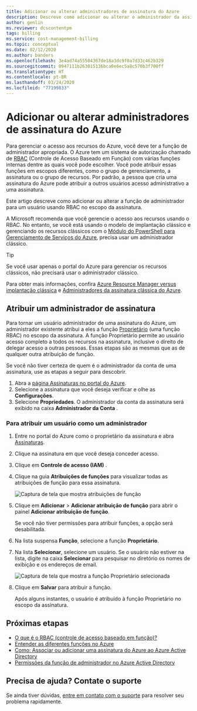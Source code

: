 ```yaml
---
title: Adicionar ou alterar administradores de assinatura do Azure
description: Descreve como adicionar ou alterar o administrador da assinatura do Azure usando o RBAC (Controle de Acesso Baseado em Função).
author: genlin
ms.reviewer: dcscontentpm
tags: billing
ms.service: cost-management-billing
ms.topic: conceptual
ms.date: 02/12/2020
ms.author: banders
ms.openlocfilehash: 3e4ad74a55504367de18a3dc9f0a7d33c462b329
ms.sourcegitcommit: 0947111b263015136bca0e6ec5a8c570b3f700ff
ms.translationtype: HT
ms.contentlocale: pt-BR
ms.lasthandoff: 03/24/2020
ms.locfileid: "77199833"
---
```

# <a name="add-or-change-azure-subscription-administrators"></a>Adicionar ou alterar administradores de assinatura do Azure


Para gerenciar o acesso aos recursos do Azure, você deve ter a função de administrador apropriada. O Azure tem um sistema de autorização chamado de [RBAC](../../role-based-access-control/overview.md) (Controle de Acesso Baseado em Função) com várias funções internas dentre as quais você pode escolher. Você pode atribuir essas funções em escopos diferentes, como o grupo de gerenciamento, a assinatura ou o grupo de recursos. Por padrão, a pessoa que cria uma assinatura do Azure pode atribuir a outros usuários acesso administrativo a uma assinatura.

Este artigo descreve como adicionar ou alterar a função de administrador para um usuário usando RBAC no escopo da assinatura.

A Microsoft recomenda que você gerencie o acesso aos recursos usando o RBAC. No entanto, se você está usando o modelo de implantação clássico e gerenciando os recursos clássicos com o [Módulo do PowerShell para Gerenciamento de Serviços do Azure](https://docs.microsoft.com/powershell/module/servicemanagement/azure), precisa usar um administrador clássico.

> [!TIP]
> Se você usar apenas o portal do Azure para gerenciar os recursos clássicos, não precisará usar o administrador clássico.

Para obter mais informações, confira [Azure Resource Manager versus implantação clássica](../../azure-resource-manager/management/deployment-models.md) e [Administradores da assinatura clássica do Azure](../../role-based-access-control/classic-administrators.md).

<a name="add-an-admin-for-a-subscription"></a>

## <a name="assign-a-subscription-administrator"></a>Atribuir um administrador de assinatura

Para tornar um usuário administrador de uma assinatura do Azure, um administrador existente atribui a eles a função [Proprietário](../../role-based-access-control/built-in-roles.md#owner) (uma função RBAC) no escopo da assinatura. A função Proprietário permite ao usuário acesso completo a todos os recursos na assinatura, inclusive o direito de delegar acesso a outras pessoas. Essas etapas são as mesmas que as de qualquer outra atribuição de função.

Se você não tiver certeza de quem é o administrador da conta de uma assinatura, use as etapas a seguir para descobrir.

1. Abra a [página Assinaturas no portal do Azure](https://portal.azure.com/#blade/Microsoft_Azure_Billing/SubscriptionsBlade).
1. Selecione a assinatura que você deseja verificar e olhe as **Configurações**.
1. Selecione **Propriedades**. O administrador da conta da assinatura será exibido na caixa **Administrador da Conta** .

### <a name="to-assign-a-user-as-an-administrator"></a>Para atribuir um usuário como um administrador

1. Entre no portal do Azure como o proprietário da assinatura e abra [Assinaturas](https://portal.azure.com/#blade/Microsoft_Azure_Billing/SubscriptionsBlade).

1. Clique na assinatura em que você deseja conceder acesso.

1. Clique em **Controle de acesso (IAM)** .

1. Clique na guia **Atribuições de funções** para visualizar todas as atribuições de função para essa assinatura.

    ![Captura de tela que mostra atribuições de função](./media/add-change-subscription-administrator/role-assignments.png)

1. Clique em **Adicionar** > **Adicionar atribuição de função** para abrir o painel **Adicionar atribuição de função**.

    Se você não tiver permissões para atribuir funções, a opção será desabilitada.

1. Na lista suspensa **Função**, selecione a função **Proprietário**.

1. Na lista **Selecionar**, selecione um usuário. Se o usuário não estiver na lista, digite na caixa **Selecionar** para pesquisar no diretório os nomes de exibição e os endereços de email.

    ![Captura de tela que mostra a função Proprietário selecionada](./media/add-change-subscription-administrator/add-role.png)

1. Clique em **Salvar** para atribuir a função.

    Após alguns instantes, o usuário é atribuído à função Proprietário no escopo da assinatura.

## <a name="next-steps"></a>Próximas etapas

* [O que é o RBAC (controle de acesso baseado em função)?](../../role-based-access-control/overview.md)
* [Entender as diferentes funções no Azure](../../role-based-access-control/rbac-and-directory-admin-roles.md)
* [Como: Associar ou adicionar uma assinatura do Azure ao Azure Active Directory](../../active-directory/fundamentals/active-directory-how-subscriptions-associated-directory.md)
* [Permissões da função de administrador no Azure Active Directory](../../active-directory/users-groups-roles/directory-assign-admin-roles.md)

## <a name="need-help-contact-support"></a>Precisa de ajuda? Contate o suporte

Se ainda tiver dúvidas, [entre em contato com o suporte](https://portal.azure.com/?#blade/Microsoft_Azure_Support/HelpAndSupportBlade) para resolver seu problema rapidamente.
